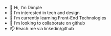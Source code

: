 
- 👋 Hi, I’m Dimple
- 👀 I’m interested in tech and design
- 🌱 I’m currently learning Front-End Technologies
- 💞️ I’m looking to collaborate on github
- 📫 Reach me via linkedin/github
